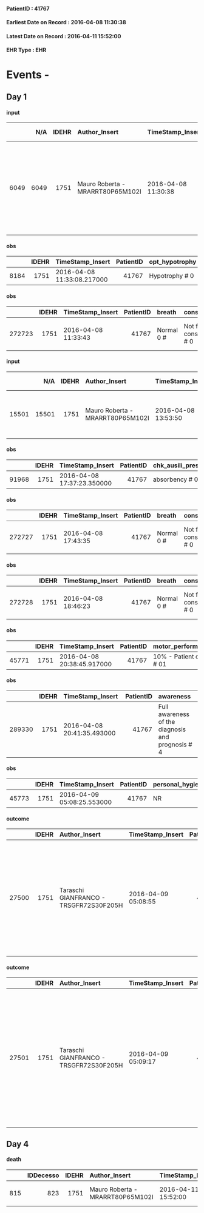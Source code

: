 
#### PatientID : 41767
#### Earliest Date on Record : 2016-04-08 11:30:38
#### Latest Date on Record : 2016-04-11 15:52:00
#### EHR Type : EHR

# Events - 

## Day 1

#### input
|      |    N/A |   IDEHR | Author_Insert                    | TimeStamp_Insert    | EHRType   |   PatientID |   IDDigitalSignDocument | persone_vicine   |   Unnamed: 0_y |   IDANAMNESI_MED |   Non_Rilevabile_y | Note_Non_Rilevabile_y   | diagnosis                                                                                                                   |
|-----:|-------:|--------:|:---------------------------------|:--------------------|:----------|------------:|------------------------:|:-----------------|---------------:|-----------------:|-------------------:|:------------------------|:----------------------------------------------------------------------------------------------------------------------------|
| 6049 |   6049 |    1751 | Mauro Roberta - MRARRT80P65M102I | 2016-04-08 11:30:38 | EHR       |       41767 |                  329201 | N/A              |           4971 |             4031 |                  0 | NR                      | Paziente affetta da metastasi epatiche, polmonari, pleuriche ed ossee da carcinoma mammella diagnosticato nel gennaio 2012. |

#### obs
|      |   IDEHR | TimeStamp_Insert           |   PatientID | opt_hypotrophy   | asthenia   | dyspnoea   | body_temp   |
|-----:|--------:|:---------------------------|------------:|:-----------------|:-----------|:-----------|:------------|
| 8184 |    1751 | 2016-04-08 11:33:08.217000 |       41767 | Hypotrophy # 0   | Severe # 3 | No # 0     | Fever # 1   |

#### obs
|        |   IDEHR | TimeStamp_Insert    |   PatientID | breath     | consolability           | body_language                             | facial_expression                       |
|-------:|--------:|:--------------------|------------:|:-----------|:------------------------|:------------------------------------------|:----------------------------------------|
| 272723 |    1751 | 2016-04-08 11:33:43 |       41767 | Normal 0 # | Not for consolation # 0 | Teso. nervous movements. Restlessness # 1 | Sad, anxious, contracted (frowning) # 1 |

#### input
|       |    N/A |   IDEHR | Author_Insert                    | TimeStamp_Insert    | EHRType   |   PatientID |   IDDigitalSignDocument | persone_vicine   |   Unnamed: 0_y.1 |   IDDIAGNOSI_ICD |   Non_Rilevabile_y.1 | Note_Non_Rilevabile_y.1   | I_ICD                         | II_ICD                                                                     | III_ICD                                            | IV_ICD                                                                          | V_ICD                                                          | VI_ICD                                                         |
|------:|-------:|--------:|:---------------------------------|:--------------------|:----------|------------:|------------------------:|:-----------------|-----------------:|-----------------:|---------------------:|:--------------------------|:------------------------------|:---------------------------------------------------------------------------|:---------------------------------------------------|:--------------------------------------------------------------------------------|:---------------------------------------------------------------|:---------------------------------------------------------------|
| 15501 |  15501 |    1751 | Mauro Roberta - MRARRT80P65M102I | 2016-04-08 13:53:50 | EHR       |       41767 |                  329515 | N/A              |             1062 |             1062 |                    0 | NR                        | V667 - Cure palliative#2402=0 | 1749 - Tumori maligni della mammella (della donna), non specificata#2092=0 | 1970 - Tumori maligni secondari del polmone#2148=0 | 1977 - Tumori maligni secondari del fegato, specificati come metastatici#2155=0 | 1985 - Tumori maligni secondari di osso e midollo osseo#2162=0 | V604 - Mancanza di un familiare capace di prestare cure#2383=0 |

#### obs
|       |   IDEHR | TimeStamp_Insert           |   PatientID | chk_ausili_presidi   | motor_performance              | body_temp    | agitation_behavior_freq   |
|------:|--------:|:---------------------------|------------:|:---------------------|:-------------------------------|:-------------|:--------------------------|
| 91968 |    1751 | 2016-04-08 17:37:23.350000 |       41767 | absorbency # 0       | bedridden, nontransferable # 5 | Apyrexia # 1 | quiet # 0                 |

#### obs
|        |   IDEHR | TimeStamp_Insert    |   PatientID | breath     | consolability           | body_language                             | facial_expression                       |
|-------:|--------:|:--------------------|------------:|:-----------|:------------------------|:------------------------------------------|:----------------------------------------|
| 272727 |    1751 | 2016-04-08 17:43:35 |       41767 | Normal 0 # | Not for consolation # 0 | Teso. nervous movements. Restlessness # 1 | Sad, anxious, contracted (frowning) # 1 |

#### obs
|        |   IDEHR | TimeStamp_Insert    |   PatientID | breath     | consolability           | body_language                             | facial_expression                       |
|-------:|--------:|:--------------------|------------:|:-----------|:------------------------|:------------------------------------------|:----------------------------------------|
| 272728 |    1751 | 2016-04-08 18:46:23 |       41767 | Normal 0 # | Not for consolation # 0 | Teso. nervous movements. Restlessness # 1 | Sad, anxious, contracted (frowning) # 1 |

#### obs
|       |   IDEHR | TimeStamp_Insert           |   PatientID | motor_performance        |
|------:|--------:|:---------------------------|------------:|:-------------------------|
| 45771 |    1751 | 2016-04-08 20:38:45.917000 |       41767 | 10% - Patient dying # 01 |

#### obs
|        |   IDEHR | TimeStamp_Insert           |   PatientID | awareness                                         |
|-------:|--------:|:---------------------------|------------:|:--------------------------------------------------|
| 289330 |    1751 | 2016-04-08 20:41:35.493000 |       41767 | Full awareness of the diagnosis and prognosis # 4 |

#### obs
|       |   IDEHR | TimeStamp_Insert           |   PatientID | personal_hygiene   | urine_elimination   | mobility   | hemorrhagic_manifestation   | speech   | cough   | nausea   | memory_deficit   | cognitive_deficit   | active_diuresis   | lack_of_appetite   | asthenia   | cachexia   | dyspnoea   | motor_performance   | body_temp   | mood   | diet   | cognitive_state   | feces_elimination   | consumption_help   |
|------:|--------:|:---------------------------|------------:|:-------------------|:--------------------|:-----------|:----------------------------|:---------|:--------|:---------|:-----------------|:--------------------|:------------------|:-------------------|:-----------|:-----------|:-----------|:--------------------|:------------|:-------|:-------|:------------------|:--------------------|:-------------------|
| 45773 |    1751 | 2016-04-09 05:08:25.553000 |       41767 | NR                 | NR                  | NR         | NR                          | NR       | NR      | NR       | NR               | NR                  | NR                | NR                 | NR         | NR         | NR         | NR                  | NR          | NR     | NR     | NR                | NR                  | NR                 |

#### outcome
|       |   IDEHR | Author_Insert                          | TimeStamp_Insert    |   PatientID |   IDDigitalSignDocument |   IDPAI_VIDAS | opt_problem                    |   opt_problem_num | opt_obiettivo                                                                                                         |   opt_obiettivo_num | ds_note      | opt_stato_problema   |   opt_stato_problema_num | opt_interventi                                                                                                                                                          |   opt_interventi_num |
|------:|--------:|:---------------------------------------|:--------------------|------------:|------------------------:|--------------:|:-------------------------------|------------------:|:----------------------------------------------------------------------------------------------------------------------|--------------------:|:-------------|:---------------------|-------------------------:|:------------------------------------------------------------------------------------------------------------------------------------------------------------------------|---------------------:|
| 27500 |    1751 | Taraschi GIANFRANCO - TRSGFR72S30F205H | 2016-04-09 05:08:55 |       41767 |                  330061 |         29557 | Abnormal neurological # 30 = 0 |                 4 | Reduction and Cancellation of episodes of confusion and / or hallucinations, delirium, psychomotor agitation # 59 = 0 |                   4 | patient died | closed Problem # 2   |                        2 | Counseling - To convey to the patient his / her own interest and a friendly attitude # 484 = 0; Counseling - To share with the caregiver the therapeutic path # 485 = 0 |                    4 |

#### outcome
|       |   IDEHR | Author_Insert                          | TimeStamp_Insert    |   PatientID |   IDDigitalSignDocument |   IDPAI_VIDAS | opt_problem                         |   opt_problem_num | opt_obiettivo                                                                                                                                                                              |   opt_obiettivo_num | ds_note      | opt_stato_problema   |   opt_stato_problema_num | opt_interventi                                                                                                                                                                                                      |   opt_interventi_num |
|------:|--------:|:---------------------------------------|:--------------------|------------:|------------------------:|--------------:|:------------------------------------|------------------:|:-------------------------------------------------------------------------------------------------------------------------------------------------------------------------------------------|--------------------:|:-------------|:---------------------|-------------------------:|:--------------------------------------------------------------------------------------------------------------------------------------------------------------------------------------------------------------------|---------------------:|
| 27501 |    1751 | Taraschi GIANFRANCO - TRSGFR72S30F205H | 2016-04-09 05:09:17 |       41767 |                  330062 |         29558 | Deficit in the care of s√® # 25 = 0 |                 4 | Maintain dignity ¬ † of the patient, where possible, helping him to accept their own limitations, considering himself realistic and objective (eating, bathing, dressing, delete) # 42 = 0 |                   4 | patient died | closed Problem # 2   |                        2 | PAI Implementation - Ensuring the right privacy # 182 = 0; Counseling - Encourage to express feelings about the care deficit s # 184 = 0; PAI Implementation - completely replace the activity † everyday # 183 = 0 |                    4 |


## Day 4

#### death
|     |   IDDecesso |   IDEHR | Author_Insert                    | TimeStamp_Insert    |   PatientID |   IDDigitalSignDocument | Date                | Luogo_decesso     |
|----:|------------:|--------:|:---------------------------------|:--------------------|------------:|------------------------:|:--------------------|:------------------|
| 815 |         823 |    1751 | Mauro Roberta - MRARRT80P65M102I | 2016-04-11 15:52:00 |       41767 |                  331893 | 2016-04-09 04:19:00 | Vidas Hospice # 1 |


